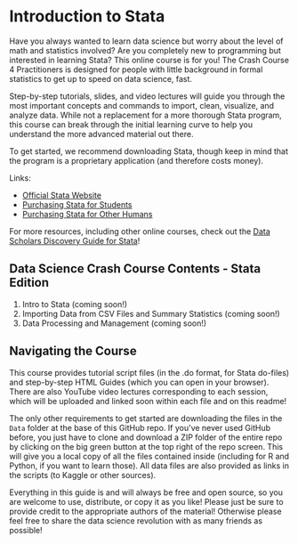 # Introduction to Stata

Have you always wanted to learn data science but worry about the level of math and statistics involved? Are you completely new to programming but interested in learning Stata? This online course is for you! The Crash Course 4 Practitioners is designed for people with little background in formal statistics to get up to speed on data science, fast. 

Step-by-step tutorials, slides, and video lectures will guide you through the most important concepts and commands to import, clean, visualize, and analyze data. While not a replacement for a more thorough Stata program, this course can break through the initial learning curve to help you understand the more advanced material out there.

To get started, we recommend downloading Stata, though keep in mind that the program is a proprietary application (and therefore costs money).

Links:
- [Official Stata Website](https://www.stata.com/)
- [Purchasing Stata for Students](https://www.stata.com/order/new/edu/gradplans/student-pricing/)
- [Purchasing Stata for Other Humans](https://www.stata.com/order/)

For more resources, including other online courses, check out the [Data Scholars Discovery Guide for Stata](https://data-scholars-discovery.github.io/contents/stata)!

## Data Science Crash Course Contents - Stata Edition

1. Intro to Stata (coming soon!)
2. Importing Data from CSV Files and Summary Statistics (coming soon!)
3. Data Processing and Management (coming soon!)

## Navigating the Course

This course provides tutorial script files (in the .do format, for Stata do-files) and step-by-step HTML Guides (which you can open in your browser). There are also YouTube video lectures corresponding to each session, which will be uploaded and linked soon within each file and on this readme! 

The only other requirements to get started are downloading the files in the `Data` folder at the base of this GitHub repo. If you've never used GitHub before, you just have to clone and download a ZIP folder of the entire repo by clicking on the big green button at the top right of the repo screen. This will give you a local copy of all the files contained inside (including for R and Python, if you want to learn those). All data files are also provided as links in the scripts (to Kaggle or other sources).

Everything in this guide is and will always be free and open source, so you are welcome to use, distribute, or copy it as you like! Please just be sure to provide credit to the appropriate authors of the material! Otherwise please feel free to share the data science revolution with as many friends as possible!
